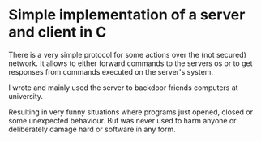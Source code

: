 # Simple implementation of a server and client in C

There is a very simple protocol for some actions over the (not secured) network.
It allows to either forward commands to the servers os or to get responses from commands executed on the server's system.

I wrote and mainly used the server to backdoor friends computers at university.

Resulting in very funny situations where programs just opened, closed or some unexpected behaviour.
But was never used to harm anyone or deliberately damage hard or software in any form.


